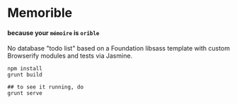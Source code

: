 # Memorible
#### because your `mémoire` is `orible`

No database "todo list" based on a Foundation libsass template with custom Browserify modules and tests via Jasmine.

```
npm install
grunt build

## to see it running, do
grunt serve
```
